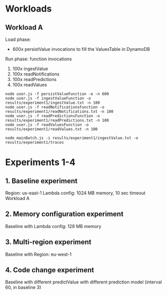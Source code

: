 # Workloads

## Workload A

Load phase:
- 600x persistValue invocations to fill the ValuesTable in DynamoDB

Run phase: function invocations
1. 100x ingestValue
2. 100x readNotifications
3. 100x readPredictions
4. 100x readValues

```
node user.js -f persistValueFunction -e -n 600
node user.js -f ingestValueFunction -o results/experiment1/ingestValue.txt -n 100
node user.js -f readNotificationsFunction -o results/experiment1/readNotifications.txt -n 100
node user.js -f readPredictionsFunction -o results/experiment1/readPredictions.txt -n 100
node user.js -f readValuesFunction -o results/experiment1/readValues.txt -n 100
```

```
node mainBatch.js -i results/experiment1/ingestValue.txt -o results/experiment1/traces
```

# Experiments 1-4

## 1. Baseline experiment

Region: us-east-1
Lambda config: 1024 MB memory, 10 sec timeout
Workload A

## 2. Memory configuration experiment

Baseline with
Lambda config: 128 MB memory

## 3. Multi-region experiment

Baseline with
Region: eu-west-1

## 4. Code change experiment

Baseline with different predictValue with different prediction model (interval 60, in baseline 3)
